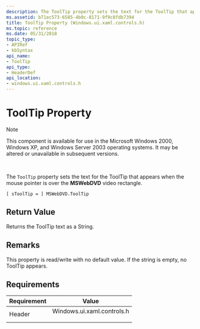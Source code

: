 ```yaml
---
description: The ToolTip property sets the text for the ToolTip that appears when the mouse pointer is over the MSWebDVD video rectangle.
ms.assetid: b71ec573-6585-4b0c-8171-9f9c8fdb7394
title: ToolTip Property (Windows.ui.xaml.controls.h)
ms.topic: reference
ms.date: 05/31/2018
topic_type: 
- APIRef
- kbSyntax
api_name: 
- ToolTip
api_type: 
- HeaderDef
api_location: 
- windows.ui.xaml.controls.h
---
```


# ToolTip Property

> [!Note]  
> This component is available for use in the Microsoft Windows 2000, Windows XP, and Windows Server 2003 operating systems. It may be altered or unavailable in subsequent versions.

 

The `ToolTip` property sets the text for the ToolTip that appears when the mouse pointer is over the **MSWebDVD** video rectangle.

``` syntax
[ sToolTip = ] MSWebDVD.ToolTip
```

## Return Value

Returns the ToolTip text as a String.

## Remarks

This property is read/write with no default value. If the string is empty, no ToolTip appears.

## Requirements



| Requirement | Value |
|-------------------|-------------------------------------------------------------------------------------------------------|
| Header<br/> | <dl> <dt>Windows.ui.xaml.controls.h</dt> </dl> |



 

 




